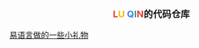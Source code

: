 ### <p align="center"><font color="#ea4335">L</font><font color="#fbbc05">U</font> <font color="#4285f4">Q</font><font color="#34a853">I</font><font color="#ea4335">N</font>的代码仓库</p>

[易语言做的一些小礼物](https://github.com/luqin12368/e_word)

